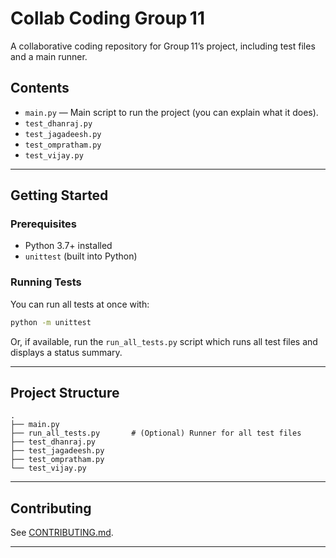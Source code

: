 # Collab Coding Group 11

A collaborative coding repository for Group 11’s project, including test files and a main runner.

## Contents
- `main.py` — Main script to run the project (you can explain what it does).
- `test_dhanraj.py`  
- `test_jagadeesh.py`  
- `test_ompratham.py`  
- `test_vijay.py`

---

## Getting Started

### Prerequisites
- Python 3.7+ installed  
- `unittest` (built into Python)

### Running Tests
You can run all tests at once with:
```bash
python -m unittest
```
Or, if available, run the `run_all_tests.py` script which runs all test files and displays a status summary.

---

## Project Structure

```
.
├── main.py
├── run_all_tests.py       # (Optional) Runner for all test files
├── test_dhanraj.py
├── test_jagadeesh.py
├── test_ompratham.py
└── test_vijay.py
```

---

## Contributing

See [CONTRIBUTING.md](CONTRIBUTING.md).

---
